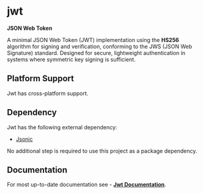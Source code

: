 # jwt

**JSON Web Token**

A minimal JSON Web Token (JWT) implementation using the **HS256** algorithm for signing and verification, conforming to the JWS (JSON Web Signature) standard. Designed for secure, lightweight authentication in systems where symmetric key signing is sufficient.

## Platform Support

Jwt has cross-platform support.

## Dependency

Jwt has the following external dependency:

- [Jsonic](https://bitlaabjsonic.web.app/)

No additional step is required to use this project as a package dependency.

## Documentation

For most up-to-date documentation see - [**Jwt Documentation**](https://bitlaabjwt.web.app/).